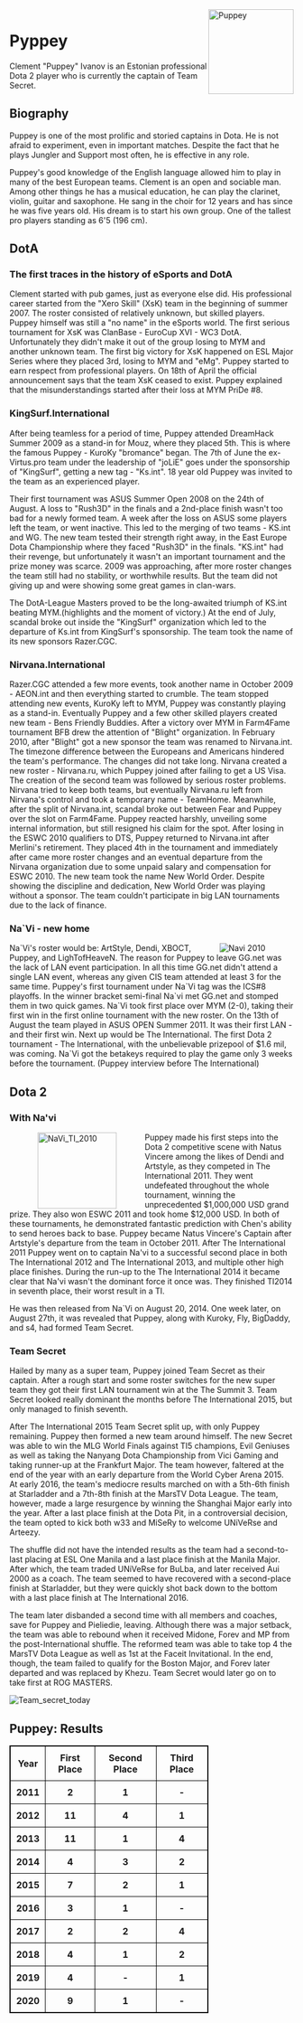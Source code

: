 <!DOCTYPE html>
<html lang="en">
<head>
	<style>
			table, th, td {
  border: 1px solid black;
  border-collapse: collapse;
}
            th, td {
  padding: 10px;
}
		    th, td {
  text-align: center;
}
		</style>
	<title>minu esimene leht</title>
	<meta charset="utf-8">
</head>
<body>
	<img src="https://gameinside.ua/wp-content/uploads/2020/01/team-secret-puppey-2019-1024x1022.jpg" alt="Puppey"
	style="float:right;width: 151;height: 150 ">
	<h1>Pyppey</h1>
	<p>Clement "Puppey" Ivanov is an Estonian professional Dota 2 player who is currently the captain of Team Secret.</p>
	<h2>Biography</h2>
	<p>Puppey is one of the most prolific and storied captains in Dota. He is not afraid to experiment, even in important matches. Despite the fact that he plays Jungler and Support most often, he is effective in any role.
	</p>
	<p>Puppey's good knowledge of the English language allowed him to play in many of the best European teams. Clement is an open and sociable man. Among other things he has a musical education, he can play the clarinet, violin, guitar and saxophone. He sang in the choir for 12 years and has since he was five years old. His dream is to start his own group. One of the tallest pro players standing as 6'5 (196 cm).</p>
	<h2>DotA</h2>
	<h3>The first traces in the history of eSports and DotA</h3>
	<p>Clement started with pub games, just as everyone else did. His professional career started from the "Xero Skill" (XsK) team in the beginning of summer 2007. The roster consisted of relatively unknown, but skilled players. Puppey himself was still a "no name" in the eSports world. The first serious tournament for XsK was ClanBase - EuroCup XVI - WC3 DotA. Unfortunately they didn't make it out of the group losing to MYM and another unknown team. The first big victory for XsK happened on ESL Major Series where they placed 3rd, losing to MYM and "eMg". Puppey started to earn respect from professional players. On 18th of April the official announcement says that the team XsK ceased to exist. Puppey explained that the misunderstandings started after their loss at MYM PriDe #8.</p>
	<h3>KingSurf.International</h3>
	<p>After being teamless for a period of time, Puppey attended DreamHack Summer 2009 as a stand-in for Mouz, where they placed 5th. This is where the famous Puppey - KuroKy "bromance" began. The 7th of June the ex-Virtus.pro team under the leadership of "joLiE" goes under the sponsorship of "KingSurf", getting a new tag - "Ks.int". 18 year old Puppey was invited to the team as an experienced player.</p>
	<p>Their first tournament was ASUS Summer Open 2008 on the 24th of August. A loss to "Rush3D" in the finals and a 2nd-place finish wasn't too bad for a newly formed team. A week after the loss on ASUS some players left the team, or went inactive. This led to the merging of two teams - KS.int and WG. The new team tested their strength right away, in the East Europe Dota Championship where they faced "Rush3D" in the finals. "KS.int" had their revenge, but unfortunately it wasn't an important tournament and the prize money was scarce. 2009 was approaching, after more roster changes the team still had no stability, or worthwhile results. But the team did not giving up and were showing some great games in clan-wars.</p>
	<p>The DotA-League Masters proved to be the long-awaited triumph of KS.int beating MYM.(highlights and the moment of victory.) At the end of July, scandal broke out inside the "KingSurf" organization which led to the departure of Ks.int from KingSurf's sponsorship. The team took the name of its new sponsors Razer.CGC.</p>
	<h3>Nirvana.International</h3>
	<p>Razer.CGC attended a few more events, took another name in October 2009 - AEON.int and then everything started to crumble. The team stopped attending new events, KuroKy left to MYM, Puppey was constantly playing as a stand-in. Eventually Puppey and a few other skilled players created new team - Bens Friendly Buddies. After a victory over MYM in Farm4Fame tournament BFB drew the attention of "Blight" organization. In February 2010, after "Blight" got a new sponsor the team was renamed to Nirvana.int. The timezone difference between the Europeans and Americans hindered the team's performance. The changes did not take long. Nirvana created a new roster - Nirvana.ru, which Puppey joined after failing to get a US Visa. The creation of the second team was followed by serious roster problems. Nirvana tried to keep both teams, but eventually Nirvana.ru left from Nirvana's control and took a temporary name - TeamHome. Meanwhile, after the split of Nirvana.int, scandal broke out between Fear and Puppey over the slot on Farm4Fame. Puppey reacted harshly, unveiling some internal information, but still resigned his claim for the spot. After losing in the ESWC 2010 qualifiers to DTS, Puppey returned to Nirvana.int after Merlini's retirement. They placed 4th in the tournament and immediately after came more roster changes and an eventual departure from the Nirvana organization due to some unpaid salary and compensation for ESWC 2010. The new team took the name New World Order. Despite showing the discipline and dedication, New World Order was playing without a sponsor. The team couldn't participate in big LAN tournaments due to the lack of finance.</p>
	<h3>Na`Vi - new home</h3>
	<img src="http://www.dotastar.ru/wp-content/uploads/2011/10/navidota.jpg" alt="Navi 2010" align="right" hspace="50">
	<p>Na`Vi's roster would be: ArtStyle, Dendi, XBOCT, Puppey, and LighTofHeaveN. The reason for Puppey to leave GG.net was the lack of LAN event participation. In all this time GG.net didn't attend a single LAN event, whereas any given CIS team attended at least 3 for the same time. Puppey's first tournament under Na`Vi tag was the ICS#8 playoffs. In the winner bracket semi-final Na`vi met GG.net and stomped them in two quick games. Na`Vi took first place over MYM (2-0), taking their first win in the first online tournament with the new roster. On the 13th of August the team played in ASUS OPEN Summer 2011. It was their first LAN - and their first win. Next up would be The International. The first Dota 2 tournament - The International, with the unbelievable prizepool of $1.6 mil, was coming. Na`Vi got the betakeys required to play the game only 3 weeks before the tournament. (Puppey interview before The International)</p>
	<h2>Dota 2</h2>
	<h3>With Na'vi</h3>
	<img src="https://www.3ona51.com/images/news/20110821/navi-dota2-champions.jpg" alt="NaVi_TI_2010" align="left" hspace="50" width="140" height="135">
	<p>Puppey made his first steps into the Dota 2 competitive scene with Natus Vincere among the likes of Dendi and Artstyle, as they competed in The International 2011. They went undefeated throughout the whole tournament, winning the unprecedented $1,000,000 USD grand prize. They also won ESWC 2011 and took home $12,000 USD. In both of these tournaments, he demonstrated fantastic prediction with Chen's ability to send heroes back to base. Puppey became Natus Vincere's Captain after Artstyle's departure from the team in October 2011. After The International 2011 Puppey went on to captain Na'vi to a successful second place in both The International 2012 and The International 2013, and multiple other high place finishes. During the run-up to the The International 2014 it became clear that Na'vi wasn't the dominant force it once was. They finished TI2014 in seventh place, their worst result in a TI.</p>
	<p>He was then released from Na`Vi on August 20, 2014. One week later, on August 27th, it was revealed that Puppey, along with Kuroky, Fly, BigDaddy, and s4, had formed Team Secret.</p>
	<h3>Team Secret</h3>
	<p>Hailed by many as a super team, Puppey joined Team Secret as their captain. After a rough start and some roster switches for the new super team they got their first LAN tournament win at the The Summit 3. Team Secret looked really dominant the months before The International 2015, but only managed to finish seventh.</p>
	<p>After The International 2015 Team Secret split up, with only Puppey remaining. Puppey then formed a new team around himself. The new Secret was able to win the MLG World Finals against TI5 champions, Evil Geniuses as well as taking the Nanyang Dota Championship from Vici Gaming and taking runner-up at the Frankfurt Major. The team however, faltered at the end of the year with an early departure from the World Cyber Arena 2015. At early 2016, the team's mediocre results marched on with a 5th-6th finish at Starladder and a 7th-8th finish at the MarsTV Dota League. The team, however, made a large resurgence by winning the Shanghai Major early into the year. After a last place finish at the Dota Pit, in a controversial decision, the team opted to kick both w33 and MiSeRy to welcome UNiVeRse and Arteezy.</p>
	<p>The shuffle did not have the intended results as the team had a second-to-last placing at ESL One Manila and a last place finish at the Manila Major. After which, the team traded UNiVeRse for BuLba, and later received Aui 2000 as a coach. The team seemed to have recovered with a second-place finish at Starladder, but they were quickly shot back down to the bottom with a last place finish at The International 2016.</p>
	<p>The team later disbanded a second time with all members and coaches, save for Puppey and Pieliedie, leaving. Although there was a major setback, the team was able to rebound when it received Midone, Forev and MP from the post-International shuffle. The reformed team was able to take top 4 the MarsTV Dota League as well as 1st at the Faceit Invitational. In the end, though, the team failed to qualify for the Boston Major, and Forev later departed and was replaced by Khezu. Team Secret would later go on to take first at ROG MASTERS.</p>
	<img src="https://cdn.oneesports.gg/wp-content/uploads/2020/09/Dota2-Banner-1024x538.jpg" alt="Team_secret_today">
	<h2>Puppey: Results</h2>
	<table style="width: 70%">
	<tr>
		<th>Year</th>
		<th>First Place</th>
		<th>Second Place</th>
		<th>Third Place</th>
	</tr>
	<tr>
		<th>2011</th>
		<th>2</th>
		<th>1</th>
		<th>-</th>
	</tr>
	<tr>
		<th>2012</th>
		<th>11</th>
		<th>4</th>
		<th>1</th>
	</tr>
	<tr>
		<th>2013</th>
		<th>11</th>
		<th>1</th>
		<th>4</th>
	</tr>
	<tr>
		<th>2014</th>
		<th>4</th>
		<th>3</th>
		<th>2</th>
	</tr>
	<tr>
		<th>2015</th>
		<th>7</th>
		<th>2</th>
		<th>1</th>
	</tr>
	<tr>
		<th>2016</th>
		<th>3</th>
		<th>1</th>
		<th>-</th>
	</tr>
	<tr>
		<th>2017</th>
		<th>2</th>
		<th>2</th>
		<th>4</th>
	</tr>
	<tr>
		<th>2018</th>
		<th>4</th>
		<th>1</th>
		<th>2</th>
	</tr>	
	<tr>
		<th>2019</th>
		<th>4</th>
		<th>-</th>
		<th>1</th>
	</tr>
	<tr>
		<th>2020</th>
		<th>9</th>
		<th>1</th>
		<th>-</th>
	</tr>
	</table>
</body>
<html>
